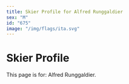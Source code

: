 ```yaml
---
title: Skier Profile for Alfred Runggaldier
sex: "M"
id: "675"
image: "/img/flags/ita.svg" 
---
```


# Skier Profile

This page is for: Alfred Runggaldier.
    